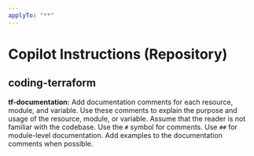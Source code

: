 ```yaml
---
applyTo: "**"
---
```


# Copilot Instructions (Repository)

## coding-terraform

**tf-documentation:** Add documentation comments for each resource, module, and variable. Use these comments to explain
the purpose and usage of the resource, module, or variable. Assume that the reader is not familiar
with the codebase.
Use the `#` symbol for comments. Use `##` for module-level documentation. Add examples to the
documentation comments when possible.


